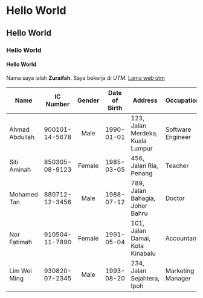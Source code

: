 # Hello World
## Hello World
### Hello World
#### Hello World

Nama saya ialah **Zuraifah**. Saya bekerja di *UTM*. [Lama web utm](https://www.utm.my) 

| Name             | IC Number   | Gender | Date of Birth | Address                          | Occupation         |
|------------------|-------------|:--------:|---------------|----------------------------------|--------------------|
| Ahmad Abdullah   | 900101-14-5678 | Male   | 1990-01-01   | 123, Jalan Merdeka, Kuala Lumpur | Software Engineer  |
| Siti Aminah      | 850305-08-9123 | Female | 1985-03-05   | 456, Jalan Ria, Penang           | Teacher            |
| Mohamed Tan       | 880712-12-3456 | Male   | 1988-07-12   | 789, Jalan Bahagia, Johor Bahru  | Doctor             |
| Nor Fatimah      | 910504-11-7890 | Female | 1991-05-04   | 101, Jalan Damai, Kota Kinabalu  | Accountant         |
| Lim Wei Ming      | 930820-07-2345 | Male   | 1993-08-20   | 234, Jalan Sejahtera, Ipoh       | Marketing Manager  |

